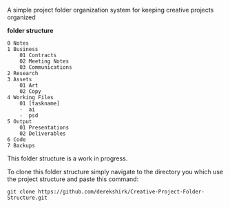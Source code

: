 A simple project folder organization system for keeping creative projects organized 

**folder structure**

    0 Notes
    1 Business
        01 Contracts
        02 Meeting Notes
        03 Communications
    2 Research
    3 Assets
        01 Art
        02 Copy
    4 Working Files
        01 [taskname]
        -  ai
        -  psd
    5 Output
        01 Presentations
        02 Deliverables
    6 Code
    7 Backups


This folder structure is a work in progress. 

To clone this folder structure simply navigate to the directory you which use the project structure and paste this command:

    git clone https://github.com/derekshirk/Creative-Project-Folder-Structure.git